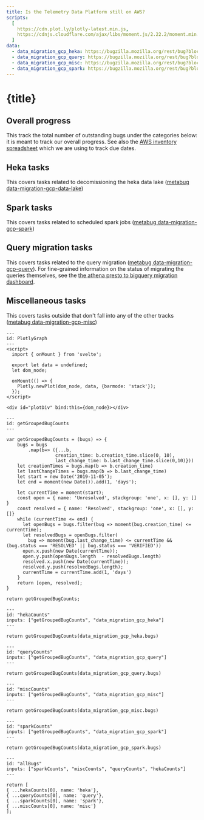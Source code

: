 ```yaml
---
title: Is the Telemetry Data Platform still on AWS?
scripts:
  [
    https://cdn.plot.ly/plotly-latest.min.js,
    https://cdnjs.cloudflare.com/ajax/libs/moment.js/2.22.2/moment.min.js,
  ]
data:
  - data_migration_gcp_heka: https://bugzilla.mozilla.org/rest/bug?blocks=1579435&include_fields=id,last_change_time,status,creation_time
  - data_migration_gcp_query: https://bugzilla.mozilla.org/rest/bug?blocks=1560158&include_fields=id,last_change_time,status,creation_time
  - data_migration_gcp_misc: https://bugzilla.mozilla.org/rest/bug?blocks=1594101&include_fields=id,last_change_time,status,creation_time
  - data_migration_gcp_spark: https://bugzilla.mozilla.org/rest/bug?blocks=1570610&include_fields=id,last_change_time,status,creation_time
---
```


# {title}

## Overall progress

<PlotlyGraph data={allBugs} />

This track the total number of outstanding bugs under the categories below: it is meant to track our overall progress. See also the [AWS inventory spreadsheet](https://docs.google.com/spreadsheets/d/1f6fVsEp8FaX6ri98benHexzsHWYU9HMEbNW1poJQd1w/edit#gid=0) which we are using to
track due dates.

## Heka tasks

<PlotlyGraph data={hekaCounts} />

This covers tasks related to decomissioning the heka data lake ([metabug data-migration-gcp-data-lake](https://bugzilla.mozilla.org/show_bug.cgi?id=data-migration-gcp-data-lake))

## Spark tasks

<PlotlyGraph data={sparkCounts} />

This covers tasks related to scheduled spark jobs ([metabug data-migration-gcp-spark](https://bugzilla.mozilla.org/show_bug.cgi?id=data-migration-gcp-spark))

## Query migration tasks

<PlotlyGraph data={queryCounts} />

This covers tasks related to the query migration ([metabug data-migration-gcp-query](https://bugzilla.mozilla.org/show_bug.cgi?id=data-migration-gcp-query)). For fine-grained information on the status of migrating the queries themselves, see the [the athena presto to bigquery migration dashboard](https://sql.telemetry.mozilla.org/dashboard/athena-presto-to-bigquery-migration).

## Miscellaneous tasks

<PlotlyGraph data={miscCounts} />

This covers tasks outside that don't fall into any of the other tracks ([metabug data-migration-gcp-misc](https://bugzilla.mozilla.org/show_bug.cgi?id=data-migration-gcp-misc))

```{code-cell} svelte
---
id: PlotlyGraph
---
<script>
  import { onMount } from 'svelte';

  export let data = undefined;
  let dom_node;

  onMount(() => {
    Plotly.newPlot(dom_node, data, {barmode: 'stack'});
  });
</script>

<div id="plotDiv" bind:this={dom_node}></div>
```

```{code-cell} js
---
id: getGroupedBugCounts
---

var getGroupedBugCounts = (bugs) => {
	bugs = bugs
    	.map(b=> ({...b,
                  creation_time: b.creation_time.slice(0, 10),
                  last_change_time: b.last_change_time.slice(0,10)}))
	let creationTimes = bugs.map(b => b.creation_time)
	let lastChangeTimes = bugs.map(b => b.last_change_time)
	let start = new Date('2019-11-05');
	let end = moment(new Date()).add(1, 'days');

	let currentTime = moment(start);
	const open = { name: 'Unresolved', stackgroup: 'one', x: [], y: [] }
	const resolved = { name: 'Resolved', stackgroup: 'one', x: [], y: []}
  	while (currentTime <= end) {
      let openBugs = bugs.filter(bug => moment(bug.creation_time) <= currentTime);
	  let resolvedBugs = openBugs.filter(
        bug => moment(bug.last_change_time) <= currentTime && (bug.status === 'RESOLVED' || bug.status === 'VERIFIED'))
	  open.x.push(new Date(currentTime));
	  open.y.push(openBugs.length  - resolvedBugs.length)
	  resolved.x.push(new Date(currentTime));
	  resolved.y.push(resolvedBugs.length);
      currentTime = currentTime.add(1, 'days')
    }
  	return [open, resolved];
}

return getGroupedBugCounts;
```

```{code-cell} js
---
id: "hekaCounts"
inputs: ["getGroupedBugCounts", "data_migration_gcp_heka"]
---

return getGroupedBugCounts(data_migration_gcp_heka.bugs)
```

```{code-cell} js
---
id: "queryCounts"
inputs: ["getGroupedBugCounts", "data_migration_gcp_query"]
---

return getGroupedBugCounts(data_migration_gcp_query.bugs)
```

```{code-cell} js
---
id: "miscCounts"
inputs: ["getGroupedBugCounts", "data_migration_gcp_misc"]
---

return getGroupedBugCounts(data_migration_gcp_misc.bugs)
```

```{code-cell} js
---
id: "sparkCounts"
inputs: ["getGroupedBugCounts", "data_migration_gcp_spark"]
---

return getGroupedBugCounts(data_migration_gcp_spark.bugs)
```

```{code-cell} js
---
id: "allBugs"
inputs: ["sparkCounts", "miscCounts", "queryCounts", "hekaCounts"]
---

return [
{ ...hekaCounts[0], name: 'heka'},
{ ...queryCounts[0], name: 'query'},
{ ...sparkCounts[0], name: 'spark'},
{ ...miscCounts[0], name: 'misc'}
];
```
